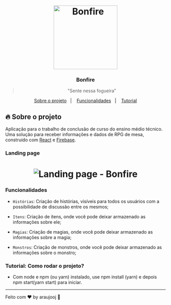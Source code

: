 <h1 align="center">
    <img alt="Bonfire" src="https://i.ibb.co/rMcrzfs/logo-foda-1.png" width="200px" />
</h1>

<h3 align="center">
  Bonfire
</h3>

<blockquote align="center">"Sente nessa fogueira”</blockquote>

<p align="center">
  <a href="#fire-sobre-o-projeto">Sobre o projeto</a>&nbsp;&nbsp;&nbsp;|&nbsp;&nbsp;&nbsp;
  <a href="#funcionalidades">Funcionalidades</a>&nbsp;&nbsp;&nbsp;|&nbsp;&nbsp;&nbsp;
  <a href="#tutorial">Tutorial</a>
</p>

## :fire: Sobre o projeto

Aplicação para o trabalho de conclusão de curso do ensino médio técnico. Uma solução para receber informações e dados de RPG de mesa, construído com [React](https://pt-br.reactjs.org/) e [Firebase](https://firebase.google.com/).

### Landing page
<h1 align="center">
    <img alt="Landing page - Bonfire" src="https://i.ibb.co/HC4rMBB/Main.png" >
</h1>

### Funcionalidades

- `Histórias`: Criação de histórias, visíveis para todos os usuários com a possibilidade de discussão entre os mesmos;

- `Itens`: Criação de itens, onde você pode deixar armazenado as informações sobre ele;

- `Magias`: Criação de magias, onde você pode deixar armazenado as informações sobre a magia;

- `Monstros`: Criação de monstros, onde você pode deixar armazenado as informações sobre o monstro;


### Tutorial: Como rodar o projeto?

- Com node e npm (ou yarn) instalado, use npm install (yarn) e depois npm start(yarn start) para iniciar.
---

Feito com ♥ by araujooj :wave: